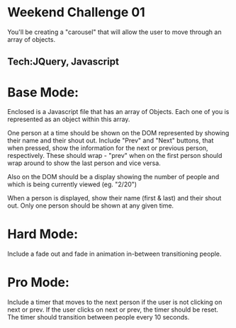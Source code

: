 Weekend Challenge 01
===

You'll be creating a "carousel" that will allow the user to move through an array of objects.

Tech:JQuery, Javascript
---

Base Mode:
===

Enclosed is a Javascript file that has an array of Objects. Each one of you is represented as an object within this array.

One person at a time should be shown on the DOM represented by showing their name and their shout out. Include "Prev" and "Next" buttons, that when pressed, show the information for the next or previous person, respectively. These should wrap - "prev" when on the first person should wrap around to show the last person and vice versa. 

Also on the DOM should be a display showing the number of people and which is being currently viewed (eg. "2/20")

When a person is displayed, show their name (first & last) and their shout out. Only one person should be shown at any given time.

Hard Mode:
===
Include a fade out and fade in animation in-between transitioning people.

Pro Mode:
===
Include a timer that moves to the next person if the user is not clicking on next or prev. If the user clicks on next or prev, the timer should be reset. The timer should transition between people every 10 seconds.
        
